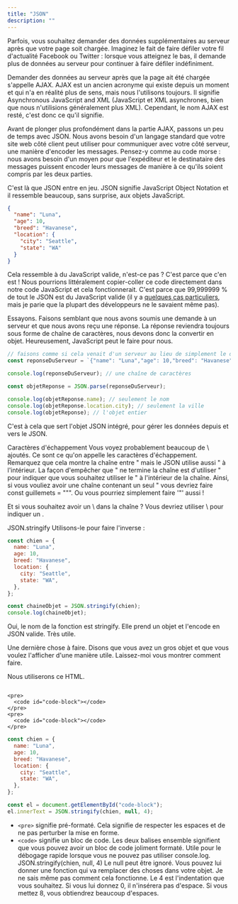 ```yaml
---
title: "JSON"
description: ""
---
```


Parfois, vous souhaitez demander des données supplémentaires au serveur après que votre page soit chargée. Imaginez le fait de faire défiler votre fil d'actualité Facebook ou Twitter : lorsque vous atteignez le bas, il demande plus de données au serveur pour continuer à faire défiler indéfiniment.

Demander des données au serveur après que la page ait été chargée s'appelle AJAX. AJAX est un ancien acronyme qui existe depuis un moment et qui n'a en réalité plus de sens, mais nous l'utilisons toujours. Il signifie Asynchronous JavaScript and XML (JavaScript et XML asynchrones, bien que nous n'utilisions généralement plus XML). Cependant, le nom AJAX est resté, c'est donc ce qu'il signifie.

Avant de plonger plus profondément dans la partie AJAX, passons un peu de temps avec JSON. Nous avons besoin d'un langage standard que votre site web côté client peut utiliser pour communiquer avec votre côté serveur, une manière d'encoder les messages. Pensez-y comme au code morse : nous avons besoin d'un moyen pour que l'expéditeur et le destinataire des messages puissent encoder leurs messages de manière à ce qu'ils soient compris par les deux parties.

C'est là que JSON entre en jeu. JSON signifie JavaScript Object Notation et il ressemble beaucoup, sans surprise, aux objets JavaScript.

```JSON
{
  "name": "Luna",
  "age": 10,
  "breed": "Havanese",
  "location": {
    "city": "Seattle",
    "state": "WA"
  }
}

```

Cela ressemble à du JavaScript valide, n'est-ce pas ? C'est parce que c'en est ! Nous pourrions littéralement copier-coller ce code directement dans notre code JavaScript et cela fonctionnerait. C'est parce que 99,999999 % de tout le JSON est du JavaScript valide (il y a [quelques cas particuliers][json], mais je parie que la plupart des développeurs ne le savaient même pas).

Essayons. Faisons semblant que nous avons soumis une demande à un serveur et que nous avons reçu une réponse. La réponse reviendra toujours sous forme de chaîne de caractères, nous devons donc la convertir en objet. Heureusement, JavaScript peut le faire pour nous.

```javascript
// faisons comme si cela venait d'un serveur au lieu de simplement le déclarer ici.
const reponseDuServeur = `{"name": "Luna","age": 10,"breed": "Havanese","location": {"city":"Seattle","state": "WA"}}`;

console.log(reponseDuServeur); // une chaîne de caractères

const objetReponse = JSON.parse(reponseDuServeur);

console.log(objetReponse.name); // seulement le nom
console.log(objetReponse.location.city); // seulement la ville
console.log(objetReponse); // l'objet entier
```

C'est à cela que sert l'objet JSON intégré, pour gérer les données depuis et vers le JSON.

Caractères d'échappement
Vous voyez probablement beaucoup de \ ajoutés. Ce sont ce qu'on appelle les caractères d'échappement. Remarquez que cela montre la chaîne entre " mais le JSON utilise aussi " à l'intérieur. La façon d'empêcher que " ne termine la chaîne est d'utiliser \" pour indiquer que vous souhaitez utiliser le " à l'intérieur de la chaîne. Ainsi, si vous vouliez avoir une chaîne contenant un seul " vous devriez faire const guillemets = "\"". Ou vous pourriez simplement faire '"' aussi !

Et si vous souhaitez avoir un \ dans la chaîne ? Vous devriez utiliser \\ pour indiquer un \.

JSON.stringify
Utilisons-le pour faire l'inverse :

```javascript
const chien = {
  name: "Luna",
  age: 10,
  breed: "Havanese",
  location: {
    city: "Seattle",
    state: "WA",
  },
};

const chaineObjet = JSON.stringify(chien);
console.log(chaineObjet);
```

Oui, le nom de la fonction est stringify. Elle prend un objet et l'encode en JSON valide. Très utile.

Une dernière chose à faire. Disons que vous avez un gros objet et que vous voulez l'afficher d'une manière utile. Laissez-moi vous montrer comment faire.

Nous utiliserons ce HTML.

```display-html

<pre>
  <code id="code-block"></code>
</pre>
<pre>
  <code id="code-block"></code>
</pre>
```

```javascript
const chien = {
  name: "Luna",
  age: 10,
  breed: "Havanese",
  location: {
    city: "Seattle",
    state: "WA",
  },
};

const el = document.getElementById("code-block");
el.innerText = JSON.stringify(chien, null, 4);
```

- `<pre>` signifie pré-formaté. Cela signifie de respecter les espaces et de ne pas perturber la mise en forme.
- `<code>` signifie un bloc de code.
  Les deux balises ensemble signifient que vous pouvez avoir un bloc de code joliment formaté. Utile pour le débogage rapide lorsque vous ne pouvez pas utiliser console.log.
  JSON.stringify(chien, null, 4)
  Le null peut être ignoré. Vous pouvez lui donner une fonction qui va remplacer des choses dans votre objet. Je ne sais même pas comment cela fonctionne.
  Le 4 est l'indentation que vous souhaitez. Si vous lui donnez 0, il n'insérera pas d'espace. Si vous mettez 8, vous obtiendrez beaucoup d'espaces.

[json]: https://stackoverflow.com/questions/23752156/are-all-json-objects-also-valid-javascript-objects
[dog]: https://dog.ceo/dog-api/
[api]: https://github.com/toddmotto/public-apis
[breeds]: https://dog.ceo/dog-api/documentation/
[docs]: https://dog.ceo/dog-api/documentation/random
[pic]: https://dog.ceo/dog-api/documentation/breed

```

```
